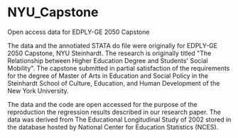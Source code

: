# NYU_Capstone
Open access data for EDPLY-GE 2050 Capstone

The data and the annotiated STATA do file were originally for EDPLY-GE 2050 Capstone, NYU Steinhardt. The research is originally titled "The Relationship between Higher Education Degree and Students' Social Mobility". The capstone submitted in partial satisfaction of the requirements for the degree of Master of Arts in Education and Social Policy in the Steinhardt School of Culture, Education, and Human Development of the New York University.

The data and the code are open accessed for the purpose of the reproduction the regression results described in our research paper. The data was derived from The Educational Longitudinal Study of 2002 stored in the database hosted by National Center for Education Statistics (NCES).
